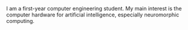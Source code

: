 I am a first-year computer engineering student. 
My main interest is the computer hardware for artificial intelligence, especially neuromorphic computing.
